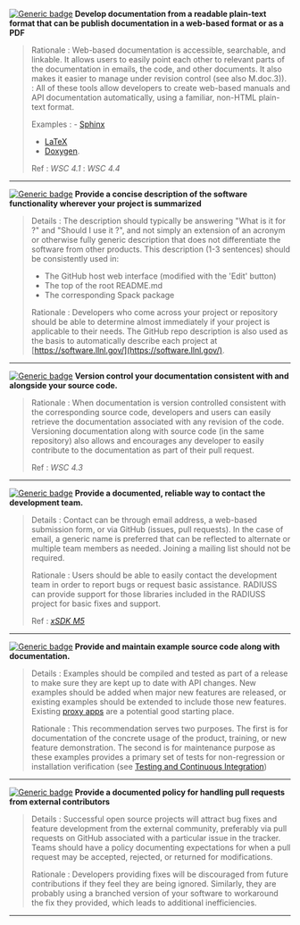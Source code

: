 <a name="mdoc1"></a>
[![Generic badge](https://img.shields.io/badge/M.doc-1-red.svg)](#mdoc1) **Develop documentation from a readable plain-text format that can be publish documentation in a web-based format or as a PDF**

>Rationale
>: Web-based documentation is accessible, searchable, and linkable. It allows users to easily point each other to relevant parts of the documentation in emails, the code, and other documents. It also makes it easier to manage under revision control (see also M.doc.3)).
>: All of these tools allow developers to create web-based manuals and API documentation automatically, using a familiar, non-HTML plain-text format.
>
>Examples
>: - [Sphinx](http://www.sphinx-doc.org/en/master/#)
>  - [LaTeX](https://www.latex-project.org/)
>  - [Doxygen](http://www.doxygen.nl/).
>
>Ref
>: *WSC 4.1*
>: *WSC 4.4*

---
<a name="mdoc2"></a>
[![Generic badge](https://img.shields.io/badge/M.doc-2-red.svg)](#mdoc2) **Provide a concise description of the software functionality wherever your project is summarized**

>Details
>: The description should typically be answering "What is it for ?" and "Should I use it ?", and not simply an extension of an acronym or otherwise fully generic description that does not differentiate the software from other products. This description (1-3 sentences) should be consistently used in:
>
> - The GitHub host web interface (modified with the 'Edit' button)
> - The top of the root README.md
> - The corresponding Spack package
>
>Rationale
>: Developers who come across your project or repository should be able to determine almost immediately if your project is applicable to their needs. The GitHub repo description is also used as the basis to automatically describe each project at [https://software.llnl.gov/](https://software.llnl.gov/).

---
<a name="mdoc3"></a>
[![Generic badge](https://img.shields.io/badge/M.doc-3-red.svg)](#mdoc3) **Version control your documentation consistent with and alongside your source code.**

>Rationale
>: When documentation is version controlled consistent with the corresponding source code, developers and users can easily retrieve the documentation associated with any revision of the code. Versioning documentation along with source code (in the same repository) also allows and encourages any developer to easily contribute to the documentation as part of their pull request.
>
>Ref
>: *WSC 4.3*

---
<a name="mdoc4"></a>
[![Generic badge](https://img.shields.io/badge/M.doc-4-red.svg)](#mdoc4) **Provide a documented, reliable way to contact the development team.**

>Details
>: Contact can be through email address, a web-based submission form, or via GitHub (issues, pull requests). In the case of email, a generic name is preferred that can be reflected to alternate or multiple team members as needed. Joining a mailing list should not be required.
>
>Rationale
>: Users should be able to easily contact the development team in order to report bugs or request basic assistance. RADIUSS can provide support for those libraries included in the RADIUSS project for basic fixes and support.
>
>Ref
>: [*xSDK M5*](https://github.com/xsdk-project/xsdk-community-policies/blob/master/package_policies/M5.md)

---
<a name="rdoc5"></a>
[![Generic badge](https://img.shields.io/badge/R.doc-5-yellow.svg)](#rdoc5) **Provide and maintain example source code along with documentation.**

>Details
>: Examples should be compiled and tested as part of a release to make sure they are kept up to date with API changes. New examples should be added when major new features are released, or existing examples should be extended to include those new features. Existing [proxy apps](https://software.llnl.gov/category/#/PROXYAPPLICATIONS) are a potential good starting place.
>
>Rationale
>: This recommendation serves two purposes. The first is for documentation of the concrete usage of the product, training, or new feature demonstration. The second is for maintenance purpose as these examples provides a primary set of tests for non-regression or installation verification (see [Testing and Continuous Integration](/radiuss/policies/tests-ci))

---
<a name="rdoc6"></a>
[![Generic badge](https://img.shields.io/badge/R.doc-6-yellow.svg)](#rdoc6) **Provide a documented policy for handling pull requests from external contributors**

>Details
>: Successful open source projects will attract bug fixes and feature development from the external community, preferably via pull requests on GitHub associated with a particular issue in the tracker. Teams should have a policy documenting expectations for when a pull request may be accepted, rejected, or returned for modifications.
>
>Rationale
>: Developers providing fixes will be discouraged from future contributions if they feel they are being ignored. Similarly, they are probably using a branched version of your software to workaround the fix they provided, which leads to additional inefficiencies.

---
